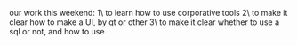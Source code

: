 our work this weekend:
1\ to learn how to use corporative tools
2\ to make it clear how to make a UI, by qt or other
3\ to make it clear whether to use a sql or not, and how to use
